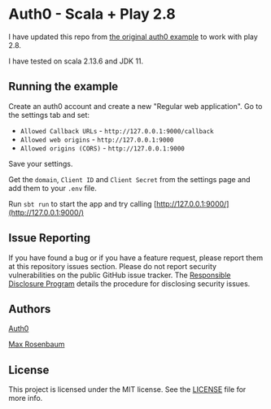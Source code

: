 # Auth0 - Scala + Play 2.8

I have updated this repo from [the original auth0 example](https://github.com/auth0/auth0-scala) to work with play 2.8.

I have tested on scala 2.13.6 and JDK 11.

## Running the example

Create an auth0 account and create a new "Regular web application". Go to the settings tab and set:  

- `Allowed Callback URLs` - `http://127.0.0.1:9000/callback`
- `Allowed web origins` - `http://127.0.0.1:9000`
- `Allowed origins (CORS)` - `http://127.0.0.1:9000`

Save your settings.

Get the `domain`, `Client ID` and `Client Secret` from the settings page and add them to your `.env` file.

Run `sbt run` to start the app and try calling [http://127.0.0.1:9000/](http://127.0.0.1:9000/)


## Issue Reporting

If you have found a bug or if you have a feature request, please report them at this repository issues section.
Please do not report security vulnerabilities on the public GitHub issue tracker.
The [Responsible Disclosure Program](https://auth0.com/whitehat) details the procedure for disclosing security issues.


## Authors

[Auth0](auth0.com)

[Max Rosenbaum](https://www.rtechservices.io)

## License

This project is licensed under the MIT license. See the [LICENSE](LICENSE) file for more info.
